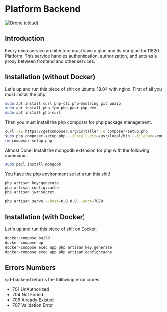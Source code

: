 # Platform Backend
[![Drone (cloud)](https://img.shields.io/drone/build/I1820/sjd-backend.svg?style=flat-square)](https://cloud.drone.io/I1820/sjd-backend)

## Introduction
Every microservice architecture must have a glue and its our glue for I1820 Platform.
This service handles authentication, authorization, and acts as a proxy between frontend and other services.

## Installation (without Docker)
Let's up and run this piece of shit on ubuntu 18.04 with nginx.
First of all you must install the php.

```bash
sudo apt install curl php-cli php-mbstring git unzip
sudo apt install php-fpm php-pear php-dev
sudo apt install php-curl
```

Then you must install the php composer for php package management.

```bash
curl -sS https://getcomposer.org/installer -o composer-setup.php
sudo php composer-setup.php --install-dir=/usr/local/bin --filename=composer
rm composer-setup.php
```

Almost Done! Install the mongodb extension for php with the following command.

```bash
sudo pecl install mongodb
```

You have the php environment so let's run this shit!

```bash
php artisan key:generate
php artisan config:cache
php artisan jwt:secret

php artisan serve --host=0.0.0.0 --port=7070
```

## Installation (with Docker)
Let's up and run this piece of shit on Docker.

```bash
docker-compose build
docker-compose up
docker-compose exec app php artisan key:generate
docker-compose exec app php artisan config:cache
```

## Errors Numbers
sjd-backend returns the following error codes:

* 701 UnAuthorized     
* 704 Not Found
* 706 Already Existed  
* 707 Validation Error

